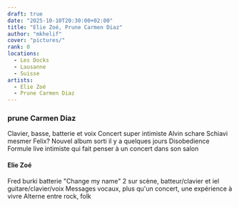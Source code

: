 ```yaml
---
draft: true
date: "2025-10-10T20:30:00+02:00"
title: "Elie Zoé, Prune Carmen Diaz"
author: "mkhelif"
cover: "pictures/"
rank: 0
locations:
  - Les Docks
  - Lausanne
  - Suisse
artists:
  - Elie Zoé
  - Prune Carmen Diaz
---
```



### prune Carmen Diaz
Clavier, basse, batterie et voix
Concert super intimiste
Alvin schare
Schiavi mesmer
Felix?
Nouvel album sorti il y a quelques jours
Disobedience
Formule live intimiste qui fait penser à un concert dans son salon

#### Elie Zoé
Fred burki batterie
"Change my name"
2 sur scène, batteur/clavier et iel guitare/clavier/voix
Messages vocaux, plus qu'un concert, une expérience à vivre
Alterne entre rock, folk
